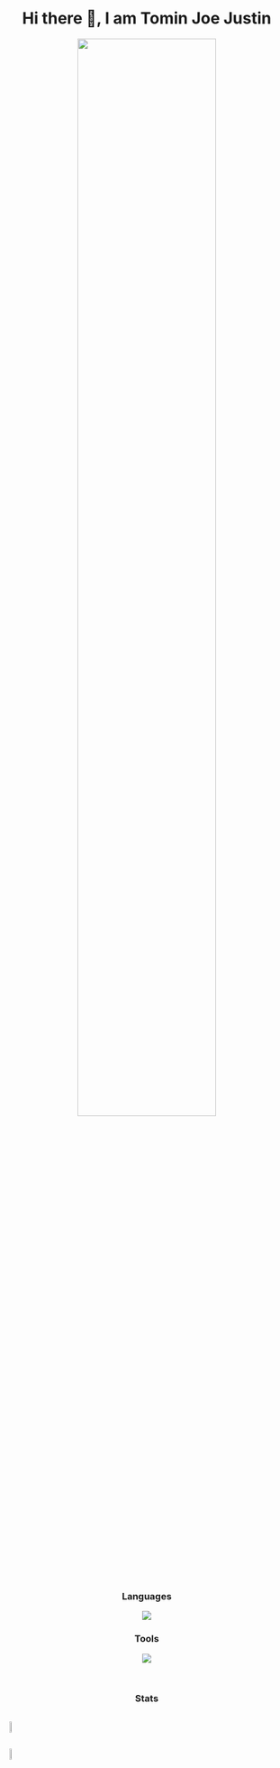 <h1 align="center">Hi there 👋, I am Tomin Joe Justin</h1>

<div align="center" width="100%">
  <img  width="70%" src="https://github-readme-streak-stats.herokuapp.com/?user=Tomin-Joe&theme=black-ice&hide_border=true&stroke=0000&background=0D1117" />
</div>

<h3 align="center">Languages</h3>
<p align="center">
  <a href="https://skillicons.dev">
    <img src="https://skillicons.dev/icons?i=c,html,kotlin" />
  </a>
<h3 align="center">Tools</h3>
<p align="center">
  <a href="https://skillicons.dev">
    <img src="https://skillicons.dev/icons?i=figma,git,github,vscode" />
  </a>
</p>  
<br>
<h3 align="center">Stats</h3>
<div style="display: flex; justify-content: space-between; align-items: center; width: 100%;">
  <p align="center">
  <img src="https://github-readme-stats.vercel.app/api?username=Tomin-Joe&show_icons=true&count_private=true&hide_title=true&hide_border=true&theme=react" style="width: 48%;" />
</div> 

<div style="display: flex; justify-content: space-between; align-items: center; width: 100%;">
  <p align="center">
  <img src="https://github-readme-stats.vercel.app/api/top-langs?username=Tomin-Joe&layout=compact&theme=react&hide_border=true" style="width: 48%;" />
</div>
